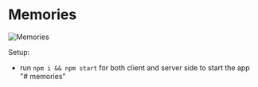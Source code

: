 # Memories

![Memories](https://i.ibb.co/Z8Y0CJv/Screenshot-2020-10-30-at-11-10-04.png)


Setup:
- run ```npm i && npm start``` for both client and server side to start the app
"# memories" 
